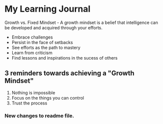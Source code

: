 # My Learning Journal
Growth vs. Fixed Mindset - A growth mindset is a belief that intelligence can be developed and acquired through your efforts.  
- Embrace challenges
- Persist in the face of setbacks
- See efforts as the path to mastery
- Learn from criticism
- Find lessons and inspirations in the sucess of others

## 3 reminders towards achieving a "Growth Mindset"
1. Nothing is impossible
2. Focus on the things you can control
3. Trust the process

### New changes to readme file.


